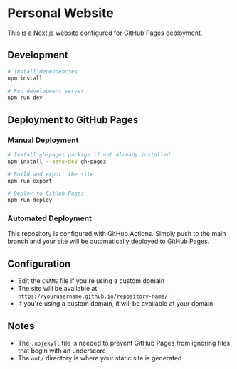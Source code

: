 # Personal Website

This is a Next.js website configured for GitHub Pages deployment.

## Development

```bash
# Install dependencies
npm install

# Run development server
npm run dev
```

## Deployment to GitHub Pages

### Manual Deployment

```bash
# Install gh-pages package if not already installed
npm install --save-dev gh-pages

# Build and export the site
npm run export

# Deploy to GitHub Pages
npm run deploy
```

### Automated Deployment

This repository is configured with GitHub Actions. Simply push to the main branch and your site will be automatically deployed to GitHub Pages.

## Configuration

- Edit the `CNAME` file if you're using a custom domain
- The site will be available at `https://yourusername.github.io/repository-name/`
- If you're using a custom domain, it will be available at your domain

## Notes

- The `.nojekyll` file is needed to prevent GitHub Pages from ignoring files that begin with an underscore
- The `out/` directory is where your static site is generated 
